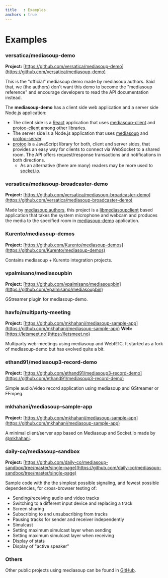 ```yaml
---
title   : Examples
anchors : true
---
```



# Examples


### versatica/mediasoup-demo

**Project:** [https://github.com/versatica/mediasoup-demo](https://github.com/versatica/mediasoup-demo)

This is the "official" mediasoup demo made by mediasoup authors. Said that, we (the authors) don't want this demo to become the "mediasoup reference" and encourage developers to read the API documentation instead.

The **mediasoup-demo** has a client side web application and a server side Node.js application:

* The client side is a [React](https://reactjs.org) application that uses [mediasoup-client](https://github.com/versatica/mediasoup-client) and [protoo-client](https://www.npmjs.com/package/protoo-client) among other libraries.
* The server side is a Node.js application that uses [mediasoup](https://github.com/versatica/mediasoup) and [protoo-server](https://www.npmjs.com/package/protoo-server).
* [protoo](https://protoojs.org) is a JavaScript library for both, client and server sides, that provides an easy way for clients to connect via WebSocket to a shared room. The API offers request/response transactions and notifications in both directions.
  - As an alternative (there are many) readers may be more used to [socket.io](https://socket.io).


### versatica/mediasoup-broadcaster-demo

**Project:** [https://github.com/versatica/mediasoup-broadcaster-demo](https://github.com/versatica/mediasoup-broadcaster-demo)

Made by [mediasoup authors](https://github.com/versatica), this project is a
[libmediasoupclient](https://github.com/versatica/libmediasoupclient/) based application that takes the system microphone and webcam and produces the media to the specified room in [mediasoup-demo](https://github.com/versatica/mediasoup-demo/) application.


### Kurento/mediasoup-demos

**Project:** [https://github.com/Kurento/mediasoup-demos](https://github.com/Kurento/mediasoup-demos)

Contains mediasoup + Kurento integration projects.


### vpalmisano/mediasoupbin

**Project:** [https://github.com/vpalmisano/mediasoupbin](https://github.com/vpalmisano/mediasoupbin)

GStreamer plugin for mediasoup-demo.


### havfo/multiparty-meeting

**Project:** [https://github.com/mkhahani/mediasoup-sample-app](https://github.com/mkhahani/mediasoup-sample-app)
**Web:** [https://letsmeet.no](https://letsmeet.no)

Multiparty web-meetings using mediasoup and WebRTC. It started as a fork of mediasoup-demo but has evolved quite a bit.


### ethand91/mediasoup3-record-demo

**Project:** [https://github.com/ethand91/mediasoup3-record-demo](https://github.com/ethand91/mediasoup3-record-demo)

Simple audio/video record application using mediasoup and GStreamer or FFmpeg.


### mkhahani/mediasoup-sample-app

**Project:** [https://github.com/mkhahani/mediasoup-sample-app](https://github.com/mkhahani/mediasoup-sample-app)

A minimal client/server app based on Mediasoup and Socket.io made by [@mkhahani](https://github.com/mkhahani).


### daily-co/mediasoup-sandbox

**Project:** [https://github.com/daily-co/mediasoup-sandbox/tree/master/single-page](https://github.com/daily-co/mediasoup-sandbox/tree/master/single-page)

Sample code with the the simplest possible signaling, and fewest possible dependencies, for cross-browser testing of:

* Sending/receiving audio and video tracks
* Switching to a different input device and replacing a track
* Screen sharing
* Subscribing to and unsubscribing from tracks
* Pausing tracks for sender and receiver independently
* Simulcast
* Setting maximum simulcast layer when sending
* Setting maximum simulcast layer when receiving
* Display of stats
* Display of "active speaker"


### Others

Other public projects using mediasoup can be found in [GitHub](https://github.com/versatica/mediasoup/network/dependents).


